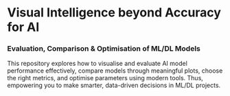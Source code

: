 # Visual Intelligence beyond Accuracy for AI
### Evaluation, Comparison & Optimisation of ML/DL Models
This repository explores how to visualise and evaluate AI model performance effectively, compare models through meaningful plots, choose the right metrics, and optimise parameters using modern tools. Thus, empowering you to make smarter, data-driven decisions in ML/DL projects.
